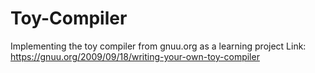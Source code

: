 # Toy-Compiler
Implementing the toy compiler from gnuu.org as a learning project
Link: https://gnuu.org/2009/09/18/writing-your-own-toy-compiler
